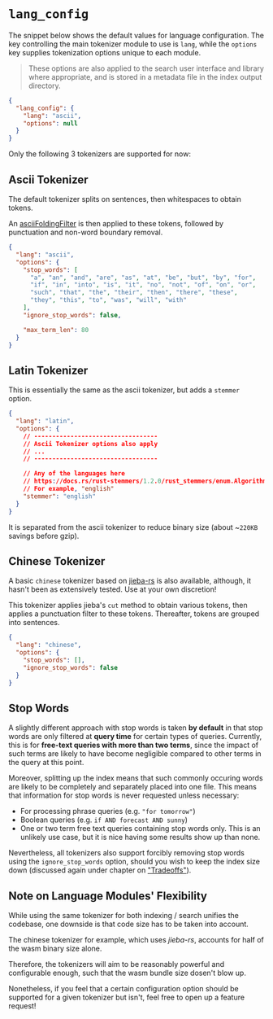 # `lang_config`

The snippet below shows the default values for language configuration. The key controlling the main tokenizer module to use is `lang`, while the `options` key supplies tokenization options unique to each module.

> These options are also applied to the search user interface and library where appropriate, and is stored in a metadata file in the index output directory.

```json
{
  "lang_config": {
    "lang": "ascii",
    "options": null
  }
}
```

Only the following 3 tokenizers are supported for now:

## Ascii Tokenizer

The default tokenizer splits on sentences, then whitespaces to obtain tokens.

An [asciiFoldingFilter](https://github.com/tantivy-search/tantivy/blob/main/src/tokenizer/ascii_folding_filter.rs) is then applied to these tokens, followed by punctuation and non-word boundary removal.

```json
{
  "lang": "ascii",
  "options": {
    "stop_words": [
      "a", "an", "and", "are", "as", "at", "be", "but", "by", "for",
      "if", "in", "into", "is", "it", "no", "not", "of", "on", "or",
      "such", "that", "the", "their", "then", "there", "these",
      "they", "this", "to", "was", "will", "with"
    ],
    "ignore_stop_words": false,

    "max_term_len": 80
  }
}
```

## Latin Tokenizer

This is essentially the same as the ascii tokenizer, but adds a `stemmer` option.

```json
{
  "lang": "latin",
  "options": {
    // ----------------------------------
    // Ascii Tokenizer options also apply
    // ...
    // ----------------------------------

    // Any of the languages here
    // https://docs.rs/rust-stemmers/1.2.0/rust_stemmers/enum.Algorithm.html
    // For example, "english"
    "stemmer": "english"
  }
}
```

It is separated from the ascii tokenizer to reduce binary size (about ~`220KB` savings before gzip).

## Chinese Tokenizer

A basic `chinese` tokenizer based on [jieba-rs](https://github.com/messense/jieba-rs) is also available, although, it hasn't been as extensively tested. Use at your own discretion!

This tokenizer applies jieba's `cut` method to obtain various tokens, then applies a punctuation filter to these tokens. Thereafter, tokens are grouped into sentences.

```json
{
  "lang": "chinese",
  "options": {
    "stop_words": [],
    "ignore_stop_words": false
  }
}
```

## Stop Words

A slightly different approach with stop words is taken **by default** in that stop words are only filtered at **query time** for certain types of queries. Currently, this is for **free-text queries with more than two terms**, since the impact of such terms are likely to have become negligible compared to other terms in the query at this point.

Moreover, splitting up the index means that such commonly occuring words are likely to be completely and separately placed into one file. This means that information for stop words is never requested unless necessary:
- For processing phrase queries (e.g. `"for tomorrow"`)
- Boolean queries (e.g. `if AND forecast AND sunny`)
- One or two term free text queries containing stop words only. This is an unlikely use case, but it is nice having some results show up than none.

Nevertheless, all tokenizers also support forcibly removing stop words using the `ignore_stop_words` option, should you wish to keep the index size down (discussed again under chapter on ["Tradeoffs"](../tradeoffs.md)).


## Note on Language Modules' Flexibility

While using the same tokenizer for both indexing / search unifies the codebase, one downside is that code size has to be taken into account.

The chinese tokenizer for example, which uses *jieba-rs*, accounts for half of the wasm binary size alone.

Therefore, the tokenizers will aim to be reasonably powerful and configurable enough, such that the wasm bundle size dosen't blow up.

Nonetheless, if you feel that a certain configuration option should be supported for a given tokenizer but isn't, feel free to open up a feature request!
